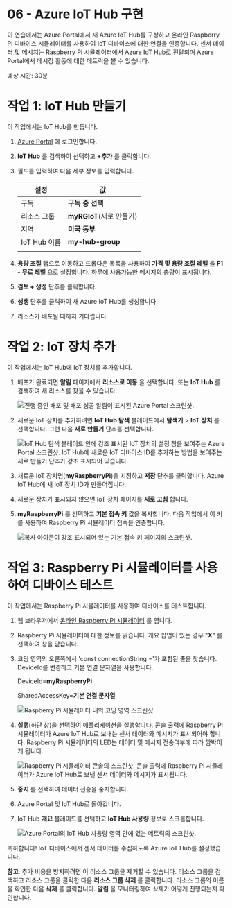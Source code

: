 ﻿---
wts:
    title: '06 - Azure IoT Hub 구현'
    module: '모듈 02 - 핵심 Azure 서비스'
---
# 06 - Azure IoT Hub 구현

이 연습에서는 Azure Portal에서 새 Azure IoT Hub를 구성하고 온라인 Raspberry Pi 디바이스 시뮬레이터를 사용하여 IoT 디바이스에 대한 연결을 인증합니다. 센서 데이터 및 메시지는 Raspberry Pi 시뮬레이터에서 Azure IoT Hub로 전달되며 Azure Portal에서 메시징 활동에 대한 메트릭을 볼 수 있습니다.

예상 시간: 30분

# 작업 1: IoT Hub 만들기 

이 작업에서는 IoT Hub를 만듭니다. 

1. [Azure Portal](https://portal.azure.com) 에 로그인합니다.

2. **IoT Hub** 를 검색하여 선택하고 **+추가** 를 클릭합니다.

3. 필드를 입력하여 다음 세부 정보를 입력합니다.

	| 설정 | 값 |
	|--|--|
	| 구독 | **구독 중 선택** |
	| 리소스 그룹 |  **myRGIoT**(새로 만들기)|
	| 지역 | **미국 동부** |
	| IoT Hub 이름 | **my-hub-group** |
	| | |	

4. **용량 조절** 탭으로 이동하고 드롭다운 목록을 사용하여 **가격 및 용량 조절 레벨** 을 **F1 - 무료 레벨** 으로 설정합니다. 하루에 사용가능한 메시지의 총량이 표시됩니다. 

5. **검토 + 생성** 단추를 클릭합니다.

6. **생생** 단추를 클릭하여 새 Azure IoT Hub를 생성합니다.

7. 리소스가 배포될 때까지 기다립니다. 

# 작업 2: IoT 장치 추가

이 작업에서는 IoT Hub에 IoT 장치를 추가합니다. 

1. 배포가 완료되면 **알림** 페이지에서 **리소스로 이동** 을 선택합니다. 또는 **IoT Hub** 를 검색하여 새 리소스를 찾을 수 있습니다.

	![진행 중인 배포 및 배포 성공 알림이 표시된 Azure Portal 스크린샷.](../images/0601.png)

2. 새로운 IoT 장치를 추가하려면 **IoT Hub 탐색** 블레이드에서 **탐색기** > **IoT 장치** 를 선택합니다. 그런 다음 **새로 만들기** 단추를 선택합니다.

	![IoT Hub 탐색 블레이드 안에 강조 표시된 IoT 장치의 설정 창을 보여주는 Azure Portal 스크린샷. IoT Hub에 새로운 IoT 디바이스 ID를 추가하는 방법을 보여주는 새로 만들기 단추가 강조 표시되어 있습니다.](../images/0602.png)

3. 새로운 IoT 장치명(**myRaspberryPi**)을 지정하고 **저장** 단추를 클릭합니다. Azure IoT Hub에 새 IoT 장치 ID가 만들어집니다.

4. 새로운 장치가 표시되지 않으면 IoT 장치 페이지를 **새로 고침** 합니다. 

5. **myRaspberryPi** 를 선택하고 **기본 접속 키** 값을 복사합니다. 다음 작업에서 이 키를 사용하여 Raspberry Pi 시뮬레이터 접속을 인증합니다.

	![복사 아이콘이 강조 표시되어 있는 기본 접속 키 페이지의 스크린샷.](../images/0603.png)

# 작업 3: Raspberry Pi 시뮬레이터를 사용하여 디바이스 테스트

이 작업에서는 Raspberry Pi 시뮬레이터를 사용하여 디바이스를 테스트합니다. 

1. 웹 브라우저에서 [온라인 Raspberry Pi 시뮬레이터](https://azure-samples.github.io/raspberry-pi-web-simulator/#Getstarted) 를 엽니다. 

2. Raspberry Pi 시뮬레이터에 대한 정보를 읽습니다. 개요 팝업이 있는 경우 "**X**" 를 선택하여 창을 닫습니다.

3. 코딩 영역의 오른쪽에서 'const connectionString ='가 포함된 줄을 찾습니다. DeviceId를 변경하고 기본 연결 문자열을 사용합니다.

	DeviceId=**myRaspberryPi**

	SharedAccessKey=**기본 연결 문자열**

	![Raspberry Pi 시뮬레이터 내의 코딩 영역 스크린샷.](../images/0604.png)

4. **실행**(하단 창)을 선택하여 애플리케이션을 실행합니다. 콘솔 출력에 Raspberry Pi 시뮬레이터가 Azure IoT Hub로 보내는 센서 데이터와 메시지가 표시되어야 합니다. Raspberry Pi 시뮬레이터의 LED는 데이터 및 메시지 전송여부에 따라 깜박이게 됩니다. 

	![Raspberry Pi 시뮬레이터 콘솔의 스크린샷.  콘솔 출력에 Raspberry Pi 시뮬레이터가 Azure IoT Hub로 보낸 센서 데이터와 메시지가 표시됩니다.](../images/0605.png)

5. **중지** 를 선택하여 데이터 전송을 중지합니다.

6. Azure Portal 및 IoT Hub로 돌아갑니다.

7. IoT Hub **개요** 블레이드를 선택하고 **IoT Hub 사용량** 정보로 스크롤합니다.

	![Azure Portal의 IoT Hub 사용량 영역 안에 있는 메트릭의 스크린샷.](../images/0606.png)


축하합니다! IoT 디바이스에서 센서 데이터를 수집하도록 Azure IoT Hub를 설정했습니다.

**참고**: 추가 비용을 방지하려면 이 리소스 그룹을 제거할 수 있습니다. 리소스 그룹을 검색하고 리소스 그룹을 클릭한 다음 **리소스 그룹 삭제** 를 클릭합니다. 리소스 그룹의 이름을 확인한 다음 **삭제** 를 클릭합니다. **알림** 을 모니터링하여 삭제가 어떻게 진행되는지 확인합니다.

